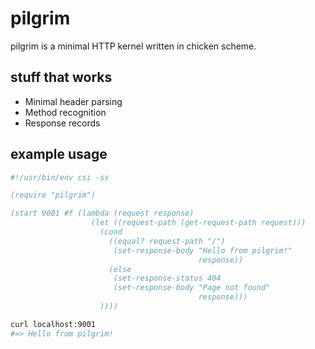 pilgrim
==========

pilgrim is a minimal HTTP kernel written in chicken scheme.

stuff that works
----------------

* Minimal header parsing
* Method recognition
* Response records

example usage
-------------

```scheme
#!/usr/bin/env csi -ss

(require "pilgrim")

(start 9001 #f (lambda (request response)
                  (let ((request-path (get-request-path request)))
                    (cond
                      ((equal? request-path "/")
                       (set-response-body "Hello from pilgrim!"
                                          response))
                      (else
                       (set-response-status 404
                       (set-response-body "Page not found"
                                          response)))
                    ))))
```

```bash
curl localhost:9001
#=> Hello from pilgrim!
```
